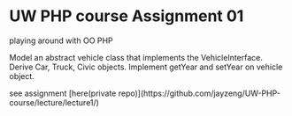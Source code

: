 UW PHP course Assignment 01
==========

<p>playing around with OO PHP</p>
<p>
Model an abstract vehicle class that implements the VehicleInterface. Derive Car, Truck, Civic objects.
Implement getYear and setYear on vehicle object.
</p>
see assignment [here(private repo)](https://github.com/jayzeng/UW-PHP-course/lecture/lecture1/)
